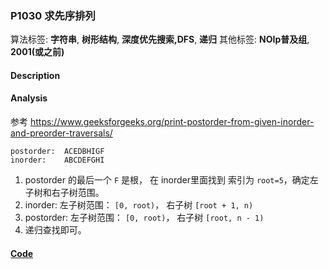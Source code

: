 ### P1030 求先序排列

算法标签: **字符串**, **树形结构**, **深度优先搜索,DFS**, **递归**
其他标签: **NOIp普及组**, **2001(或之前)**


#### Description

#### Analysis

参考 https://www.geeksforgeeks.org/print-postorder-from-given-inorder-and-preorder-traversals/

```
postorder:  ACEDBHIGF
inorder:    ABCDEFGHI
```
1. postorder 的最后一个 `F` 是根， 在 inorder里面找到 索引为 `root=5`，确定左子树和右子树范围。
2. inorder: 左子树范围： `[0, root)`， 右子树 `[root + 1, n)`
3. postorder: 左子树范围： `[0, root)`， 右子树 `[root, n - 1)`
4. 递归查找即可。


#### [Code](../cpp/p1030.cpp) 

